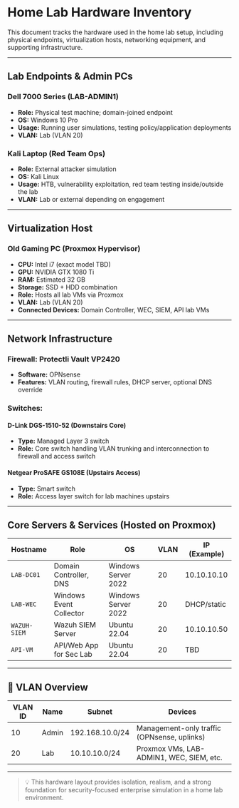# Home Lab Hardware Inventory

This document tracks the hardware used in the home lab setup, including physical endpoints, virtualization hosts, networking equipment, and supporting infrastructure.

---

## Lab Endpoints & Admin PCs

### **Dell 7000 Series (LAB-ADMIN1)**

* **Role:** Physical test machine; domain-joined endpoint
* **OS:** Windows 10 Pro
* **Usage:** Running user simulations, testing policy/application deployments
* **VLAN:** Lab (VLAN 20)

### **Kali Laptop (Red Team Ops)**

* **Role:** External attacker simulation
* **OS:** Kali Linux
* **Usage:** HTB, vulnerability exploitation, red team testing inside/outside the lab
* **VLAN:** Lab or external depending on engagement

---

## Virtualization Host

### **Old Gaming PC (Proxmox Hypervisor)**

* **CPU:** Intel i7 (exact model TBD)
* **GPU:** NVIDIA GTX 1080 Ti
* **RAM:** Estimated 32 GB
* **Storage:** SSD + HDD combination
* **Role:** Hosts all lab VMs via Proxmox
* **VLAN:** Lab (VLAN 20)
* **Connected Devices:** Domain Controller, WEC, SIEM, API lab VMs

---

## Network Infrastructure

### **Firewall: Protectli Vault VP2420**

* **Software:** OPNsense
* **Features:** VLAN routing, firewall rules, DHCP server, optional DNS override

### **Switches:**

#### **D-Link DGS-1510-52 (Downstairs Core)**

* **Type:** Managed Layer 3 switch
* **Role:** Core switch handling VLAN trunking and interconnection to firewall and access switch

#### **Netgear ProSAFE GS108E (Upstairs Access)**

* **Type:** Smart switch
* **Role:** Access layer switch for lab machines upstairs

---

## Core Servers & Services (Hosted on Proxmox)

| Hostname     | Role                    | OS                  | VLAN | IP (Example) |
| ------------ | ----------------------- | ------------------- | ---- | ------------ |
| `LAB-DC01`   | Domain Controller, DNS  | Windows Server 2022 | 20   | 10.10.10.10  |
| `LAB-WEC`    | Windows Event Collector | Windows Server 2022 | 20   | DHCP/static  |
| `WAZUH-SIEM` | Wazuh SIEM Server       | Ubuntu 22.04        | 20   | 10.10.10.50  |
| `API-VM`     | API/Web App for Sec Lab | Ubuntu 22.04        | 20   | TBD          |

---

## 📡 VLAN Overview

| VLAN ID | Name  | Subnet          | Devices                                     |
| ------- | ----- | --------------- | ------------------------------------------- |
| 10      | Admin | 192.168.10.0/24 | Management-only traffic (OPNsense, uplinks) |
| 20      | Lab   | 10.10.10.0/24   | Proxmox VMs, LAB-ADMIN1, WEC, SIEM, etc.    |

---

> 💡 This hardware layout provides isolation, realism, and a strong foundation for security-focused enterprise simulation in a home lab environment.
